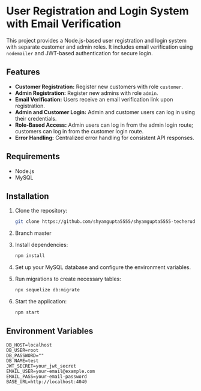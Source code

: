 # User Registration and Login System with Email Verification

This project provides a Node.js-based user registration and login system with separate customer and admin roles. It includes email verification using `nodemailer` and JWT-based authentication for secure login.

## Features

- **Customer Registration:** Register new customers with role `customer`.
- **Admin Registration:** Register new admins with role `admin`.
- **Email Verification:** Users receive an email verification link upon registration.
- **Admin and Customer Login:** Admin and customer users can log in using their credentials.
- **Role-Based Access:** Admin users can log in from the admin login route; customers can log in from the customer login route.
- **Error Handling:** Centralized error handling for consistent API responses.

## Requirements

- Node.js
- MySQL

## Installation

1. Clone the repository:

    ```bash
    git clone https://github.com/shyamgupta5555/shyamgupta5555-techeruditetask.git
    ```

2. Branch master


3. Install dependencies:

    ```bash
    npm install
    ```

4. Set up your MySQL database and configure the environment variables.

5. Run migrations to create necessary tables:

    ```bash
    npx sequelize db:migrate
    ```

6. Start the application:

    ```bash
    npm start
    ```

## Environment Variables


```env
DB_HOST=localhost
DB_USER=root
DB_PASSWORD=""
DB_NAME=test
JWT_SECRET=your_jwt_secret
EMAIL_USER=your-email@example.com
EMAIL_PASS=your-email-password
BASE_URL=http://localhost:4040
